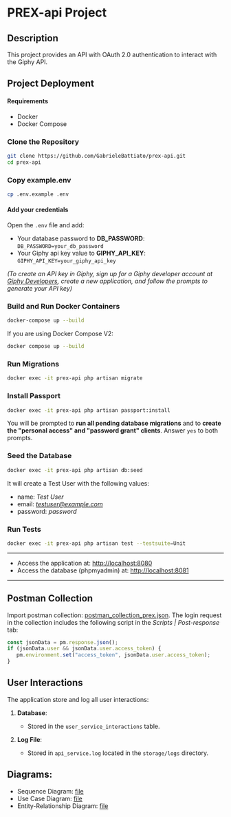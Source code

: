 # PREX-api Project

## Description

This project provides an API with OAuth 2.0 authentication to interact with the Giphy API.

## Project Deployment

#### Requirements

- Docker
- Docker Compose

### Clone the Repository

```sh
git clone https://github.com/GabrieleBattiato/prex-api.git
cd prex-api
```

### Copy example.env
```sh
cp .env.example .env
```
#### Add your credentials
Open the `.env` file and add:
- Your database password to **DB_PASSWORD**: `DB_PASSWORD=your_db_password`
- Your Giphy api key value to **GIPHY_API_KEY**: `GIPHY_API_KEY=your_giphy_api_key` 

*(To create an API key in Giphy, sign up for a Giphy developer account at [Giphy Developers](https://developers.giphy.com/), create a new application, and follow the prompts to generate your API key)*


### Build and Run Docker Containers
```sh
docker-compose up --build
```
If you are using Docker Compose V2:
```sh
docker compose up --build
```


### Run Migrations
```sh
docker exec -it prex-api php artisan migrate
```


### Install Passport
```sh
docker exec -it prex-api php artisan passport:install
```
You will be prompted to **run all pending database migrations** and to **create the "personal access" and "password grant" clients**. Answer `yes` to both prompts.


### Seed the Database
```sh
docker exec -it prex-api php artisan db:seed
```
It will create a Test User with the following values:
- name: *Test User*
- email: *testuser@example.com*
- password: *password*


### Run Tests
```sh
docker exec -it prex-api php artisan test --testsuite=Unit
```

---
- Access the application at: [http://localhost:8080](http://localhost:8080)
- Access the database (phpmyadmin) at: [http://localhost:8081](http://localhost:8081)
---

## Postman Collection
Import postman collection: [postman_collection_prex.json](./postman_collection_prex.json).
The login request in the collection includes the following script in the *Scripts | Post-response* tab:
```javascript
const jsonData = pm.response.json();
if (jsonData.user && jsonData.user.access_token) {
   pm.environment.set("access_token", jsonData.user.access_token);
}
```


## User Interactions

The application store and log all user interactions:

1. **Database**:
   - Stored in the `user_service_interactions` table.

2. **Log File**:
   - Stored in `api_service.log` located in the `storage/logs` directory.


## Diagrams:

- Sequence Diagram: [file](diagrams/sequence_diagram.pdf)
- Use Case Diagram: [file](diagrams/use_case_diagram.pdf)
- Entity-Relationship Diagram: [file](diagrams/ERD.png)
